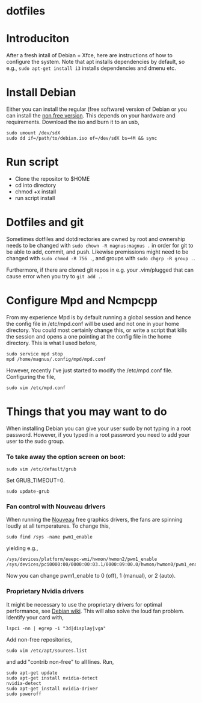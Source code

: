 # dotfiles

# Introduciton
After a fresh intall of Debian + Xfce, here are instructions of how to configure the system. Note that apt installs dependencies by default, so e.g., `sudo apt-get install i3` installs dependencies and dmenu etc.

# Install Debian
Either you can install the regular (free software) version of Debian or you can install the [non free version](https://cdimage.debian.org/images/unofficial/non-free/images-including-firmware/). This depends on your hardware and requirements. Download the iso and burn it to an usb,

```
sudo umount /dev/sdX
sudo dd if=/path/to/debian.iso of=/dev/sdX bs=4M && sync
```

# Run script
* Clone the repositor to $HOME
* cd into directory
* chmod +x install
* run script install

# Dotfiles and git
Sometimes dotfiles and dotdirectories are owned by root and ownership needs to be changed with `sudo chown -R magnus:magnus .` in order for git to be able to add, commit, and push. Likewise premissions might need to be changed with `sudo chmod -R 756 .`, and groups with `sudo chgrp -R group .`.

Furthermore, if there are cloned git repos in e.g. your .vim/plugged that can cause error when you try to `git add .`.

# Configure Mpd and Ncmpcpp
From my experience Mpd is by default running a global session and hence the config file in /etc/mpd.conf will be used and not one in your home directory. You could most certainly change this, or write a script that kills the session and opens a one pointing at the config file in the home directory. This is what I used before,
```
sudo service mpd stop
mpd /home/magnus/.config/mpd/mpd.conf
```
However, recently I've just started to modify the /etc/mpd.conf file. Configuring the file,
```
sudo vim /etc/mpd.conf

```

# Things that you may want to do
When installing Debian you can give your user sudo by not typing in a root password. However, if you typed in a root password you need to add your user to the sudo group.

### To take away the option screen on boot:

```
sudo vim /etc/default/grub
```

Set GRUB_TIMEOUT=0.

```
sudo update-grub
```

### Fan control with Nouveau drivers
When running the [Nouveau](https://wiki.archlinux.org/index.php/Nouveau) free graphics drivers, the fans are spinning loudly at all temperatures. To change this,

```
sudo find /sys -name pwm1_enable
```

yielding e.g.,

```
/sys/devices/platform/eeepc-wmi/hwmon/hwmon2/pwm1_enable
/sys/devices/pci0000:00/0000:00:03.1/0000:09:00.0/hwmon/hwmon0/pwm1_enable
```

Now you can change pwm1_enable to 0 (off), 1 (manual), or 2 (auto).

### Proprietary Nvidia drivers
It might be necessary to use the proprietary drivers for optimal performance, see [Debian wiki](https://wiki.debian.org/NvidiaGraphicsDrivers). This will also solve the loud fan problem.
Identify your card with,

```
lspci -nn | egrep -i "3d|display|vga"
```

Add non-free repositories,

```
sudo vim /etc/apt/sources.list
```

and add "contrib non-free" to all lines. Run,

```
sudo apt-get update
sudo apt-get install nvidia-detect
nvidia-detect
sudo apt-get install nvidia-driver
sudo poweroff
```

